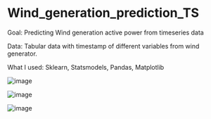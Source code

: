 # Wind_generation_prediction_TS

Goal: Predicting Wind generation active power from timeseries data

Data: Tabular data  with timestamp of different variables from wind generator.

What I used: Sklearn, Statsmodels, Pandas, Matplotlib

![image](https://github.com/DAVIDRE1/Wind_generation_prediction_TS/assets/138836619/de2ba511-0412-4fec-a2d5-d8a2037bf63f)

![image](https://github.com/DAVIDRE1/Wind_generation_prediction_TS/assets/138836619/574e3590-a61b-470e-bd4a-31e8e0bd76a0)

![image](https://github.com/DAVIDRE1/Wind_generation_prediction_TS/assets/138836619/95f7ae28-f8bf-4b37-bd8b-bf86482a1559)
